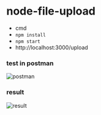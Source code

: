 # node-file-upload

* cmd
* `npm install`
* `npm start`
* http://localhost:3000/upload

### test in postman
![postman](https://i.imgur.com/ytzq3wA.png)


### result
![result](https://i.imgur.com/saUCEeN.png)
